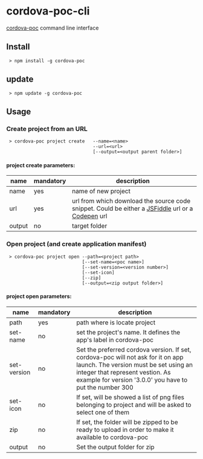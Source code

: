 
cordova-poc-cli
===============

[cordova-poc](http://bsorrentino.github.io/cordova-poc/) command line interface


## Install

```
 > npm install -g cordova-poc

```

## update

```
 > npm update -g cordova-poc

```

## Usage


### Create project from an URL

```
 > cordova-poc project create   --name=<name> 
                                --url=<url> 
                                [--output=<output parent folder>]
```
#### project create parameters:
 name |  mandatory | description 
------------- | ------------- |------------- |
name  | yes | name of new project | 
url  | yes | url from which download the source code snippet. Could be either a [JSFiddle](http://jsfiddle.net/) url or a [Codepen](http://codepen.io/) url | 
output  | no | target folder | 

### Open project (and create application manifest)

```
 > cordova-poc project open --path=<project path> 
                            [--set-name=<poc name>]
                            [--set-version=<version number>]
                            [--set-icon]
                            [--zip] 
                            [--output=<zip output folder>]
 ```
#### project open parameters:
                   
 name |  mandatory | description 
------------- | ------------- |------------- |
path  | yes | path where is locate project | 
set-name  | no | set the project's name. It defines the app's label in cordova-poc | 
set-version  | no | Set the preferred cordova version. If set, cordova-poc will not ask for it on app launch. The version must be set using an integer that represent vestion. As example for version '3.0.0' you have to put the number 300  | 
set-icon  | no | If set, will be showed a list of png files belonging to project and will be asked to select one of them | 
zip  | no | If set, the folder will be zipped to be ready to upload in order to make it available to cordova-poc  | 
output  | no | Set the output folder for zip   | 


 

